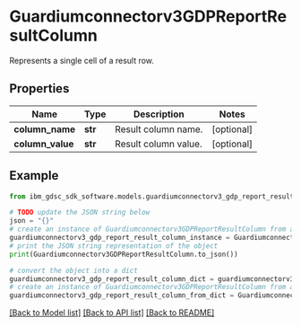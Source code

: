 # Guardiumconnectorv3GDPReportResultColumn

Represents a single cell of a result row.

## Properties

Name | Type | Description | Notes
------------ | ------------- | ------------- | -------------
**column_name** | **str** | Result column name. | [optional] 
**column_value** | **str** | Result column value. | [optional] 

## Example

```python
from ibm_gdsc_sdk_software.models.guardiumconnectorv3_gdp_report_result_column import Guardiumconnectorv3GDPReportResultColumn

# TODO update the JSON string below
json = "{}"
# create an instance of Guardiumconnectorv3GDPReportResultColumn from a JSON string
guardiumconnectorv3_gdp_report_result_column_instance = Guardiumconnectorv3GDPReportResultColumn.from_json(json)
# print the JSON string representation of the object
print(Guardiumconnectorv3GDPReportResultColumn.to_json())

# convert the object into a dict
guardiumconnectorv3_gdp_report_result_column_dict = guardiumconnectorv3_gdp_report_result_column_instance.to_dict()
# create an instance of Guardiumconnectorv3GDPReportResultColumn from a dict
guardiumconnectorv3_gdp_report_result_column_from_dict = Guardiumconnectorv3GDPReportResultColumn.from_dict(guardiumconnectorv3_gdp_report_result_column_dict)
```
[[Back to Model list]](../README.md#documentation-for-models) [[Back to API list]](../README.md#documentation-for-api-endpoints) [[Back to README]](../README.md)


